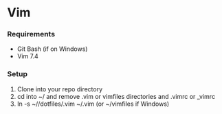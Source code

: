 # Vim 
### Requirements
* Git Bash (if on Windows)
* Vim 7.4

### Setup

1. Clone into your repo directory
2. cd into ~/ and remove .vim or vimfiles directories and .vimrc or _vimrc
3. ln -s ~/<yourRepoDirectory>/dotfiles/.vim ~/.vim (or ~/vimfiles if Windows)
